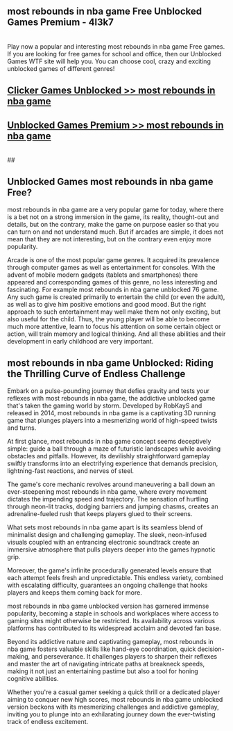 ## most rebounds in nba game Free Unblocked Games Premium - 4l3k7 <br>
<br>
Play now a popular and interesting most rebounds in nba game Free games. If you are looking for free games for school and office, then our Unblocked Games WTF site will help you. You can choose cool, crazy and exciting unblocked games of different genres!


##  [Clicker Games Unblocked >> most rebounds in nba game](http://freeplayer.one?title=most_rebounds_in_nba_game&ref=04)

##  [Unblocked Games Premium >> most rebounds in nba game](http://freeplayer.one?title=most_rebounds_in_nba_game&ref=04)
  <br>
  ##



## Unblocked Games most rebounds in nba game Free?

most rebounds in nba game are a very popular game for today, where there is a bet not on a strong immersion in the game, its reality, thought-out and details, but on the contrary, make the game on purpose easier so that you can turn on and not understand much. But if arcades are simple, it does not mean that they are not interesting, but on the contrary even enjoy more popularity.

Arcade is one of the most popular game genres. It acquired its prevalence through computer games as well as entertainment for consoles. With the advent of mobile modern gadgets (tablets and smartphones) there appeared and corresponding games of this genre, no less interesting and fascinating. For example most rebounds in nba game unblocked 76 game. Any such game is created primarily to entertain the child (or even the adult), as well as to give him positive emotions and good mood. But the right approach to such entertainment may well make them not only exciting, but also useful for the child. Thus, the young player will be able to become much more attentive, learn to focus his attention on some certain object or action, will train memory and logical thinking. And all these abilities and their development in early childhood are very important.

##  most rebounds in nba game Unblocked: Riding the Thrilling Curve of Endless Challenge

Embark on a pulse-pounding journey that defies gravity and tests your reflexes with most rebounds in nba game, the addictive unblocked game that's taken the gaming world by storm. Developed by RobKayS and released in 2014, most rebounds in nba game is a captivating 3D running game that plunges players into a mesmerizing world of high-speed twists and turns.

At first glance, most rebounds in nba game concept seems deceptively simple: guide a ball through a maze of futuristic landscapes while avoiding obstacles and pitfalls. However, its devilishly straightforward gameplay swiftly transforms into an electrifying experience that demands precision, lightning-fast reactions, and nerves of steel.

The game's core mechanic revolves around maneuvering a ball down an ever-steepening most rebounds in nba game, where every movement dictates the impending speed and trajectory. The sensation of hurtling through neon-lit tracks, dodging barriers and jumping chasms, creates an adrenaline-fueled rush that keeps players glued to their screens.

What sets most rebounds in nba game apart is its seamless blend of minimalist design and challenging gameplay. The sleek, neon-infused visuals coupled with an entrancing electronic soundtrack create an immersive atmosphere that pulls players deeper into the games hypnotic grip.

Moreover, the game's infinite procedurally generated levels ensure that each attempt feels fresh and unpredictable. This endless variety, combined with escalating difficulty, guarantees an ongoing challenge that hooks players and keeps them coming back for more.

most rebounds in nba game unblocked version has garnered immense popularity, becoming a staple in schools and workplaces where access to gaming sites might otherwise be restricted. Its availability across various platforms has contributed to its widespread acclaim and devoted fan base.

Beyond its addictive nature and captivating gameplay, most rebounds in nba game fosters valuable skills like hand-eye coordination, quick decision-making, and perseverance. It challenges players to sharpen their reflexes and master the art of navigating intricate paths at breakneck speeds, making it not just an entertaining pastime but also a tool for honing cognitive abilities.

Whether you're a casual gamer seeking a quick thrill or a dedicated player aiming to conquer new high scores, most rebounds in nba game unblocked version beckons with its mesmerizing challenges and addictive gameplay, inviting you to plunge into an exhilarating journey down the ever-twisting track of endless excitement.